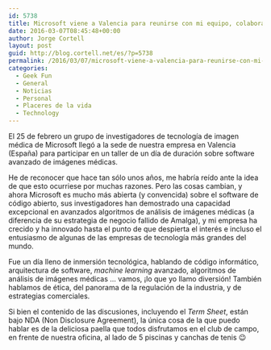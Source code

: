 ```yaml
---
id: 5738
title: Microsoft viene a Valencia para reunirse con mi equipo, colaborar en investigación de tecnología médica, y discutir un term sheet
date: 2016-03-07T08:45:48+00:00
author: Jorge Cortell
layout: post
guid: http://blog.cortell.net/es/?p=5738
permalink: /2016/03/07/microsoft-viene-a-valencia-para-reunirse-con-mi-equipo-colaborar-en-investigacion-de-tecnologia-medica-y-discutir-un-term-sheet/
categories:
  - Geek Fun
  - General
  - Noticias
  - Personal
  - Placeres de la vida
  - Technology
---
```

El 25 de febrero un grupo de investigadores de tecnología de imagen médica de Microsoft llegó a la sede de nuestra empresa en Valencia (España) para participar en un taller de un día de duración sobre software avanzado de imágenes médicas.

He de reconocer que hace tan sólo unos años, me habría reído ante la idea de que esto ocurriese por muchas razones. Pero las cosas cambian, y ahora Microsoft es mucho más abierta (y convencida) sobre el software de código abierto, sus investigadores han demostrado una capacidad excepcional en avanzados algoritmos de análisis de imágenes médicas (a diferencia de su estrategia de negocio fallido de Amalga), y mi empresa ha crecido y ha innovado hasta el punto de que despierta el interés e incluso el entusiasmo de algunas de las empresas de tecnología más grandes del mundo.

Fue un día lleno de inmersión tecnológica, hablando de código informático, arquitectura de software, _machine learning_ avanzado, algoritmos de análisis de imágenes médicas ... vamos, ¡lo que yo llamo diversión! También hablamos de ética, del panorama de la regulación de la industria, y de estrategias comerciales.

Si bien el contenido de las discusiones, incluyendo el _Term Sheet_, están bajo NDA (Non Disclosure Agreement), la única cosa de la que puedo hablar es de la deliciosa paella que todos disfrutamos en el club de campo, en frente de nuestra oficina, al lado de 5 piscinas y canchas de tenis 😉